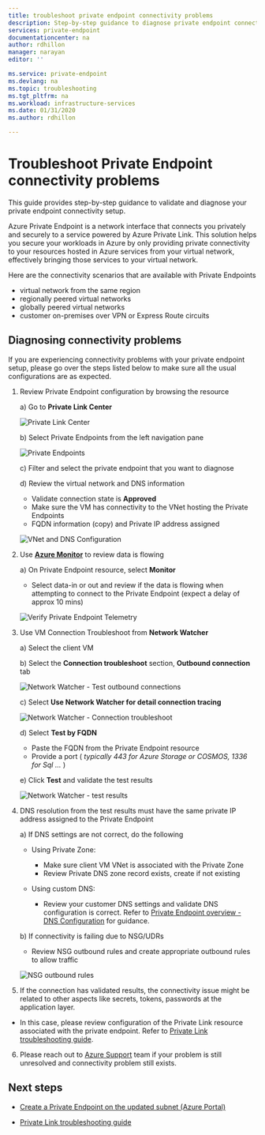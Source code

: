 ```yaml
---
title: troubleshoot private endpoint connectivity problems
description: Step-by-step guidance to diagnose private endpoint connectivity
services: private-endpoint
documentationcenter: na
author: rdhillon
manager: narayan
editor: ''

ms.service: private-endpoint
ms.devlang: na
ms.topic: troubleshooting
ms.tgt_pltfrm: na
ms.workload: infrastructure-services
ms.date: 01/31/2020
ms.author: rdhillon

---
```


# Troubleshoot Private Endpoint connectivity problems

This guide provides step-by-step guidance to validate and diagnose your private endpoint connectivity setup. 

Azure Private Endpoint is a network interface that connects you privately and securely to a service powered by Azure Private Link. This solution helps you secure your workloads in Azure by only providing private connectivity to your resources hosted in Azure services from your virtual network, effectively bringing those services to your virtual network. 

Here are the connectivity scenarios that are available with Private Endpoints 
- virtual network from the same region 
- regionally peered virtual networks
- globally peered virtual networks
- customer on-premises over VPN or Express Route circuits

## Diagnosing connectivity problems 

If you are experiencing connectivity problems with your private endpoint setup, please go over the steps listed below to make sure all the usual configurations are as expected.

1. Review Private Endpoint configuration by browsing the resource 

    a) Go to **Private Link Center**

    ![Private Link Center](./media/private-endpoint-tsg/private-link-center.png)

    b) Select Private Endpoints from the left navigation pane
    
    ![Private Endpoints](./media/private-endpoint-tsg/private-endpoints.png)

    c) Filter and select the private endpoint that you want to diagnose

    d) Review the virtual network and DNS information
    
    - Validate connection state is **Approved**
    - Make sure the VM has connectivity to the VNet hosting the Private Endpoints
    - FQDN information (copy) and Private IP address assigned
    
    ![VNet and DNS Configuration](./media/private-endpoint-tsg/vnet-dns-configuration.png)    
    
2. Use [**Azure Monitor**](https://docs.microsoft.com/en-us/azure/azure-monitor/overview) to review data is flowing

    a) On Private Endpoint resource, select **Monitor**
    - Select data-in or out and review if the data is flowing when attempting to connect to the Private Endpoint (expect a delay of approx 10 mins)
    
    ![Verify Private Endpoint Telemetry](./media/private-endpoint-tsg/private-endpoint-monitor.png)

3. Use VM Connection Troubleshoot from **Network Watcher**

    a) Select the client VM

    b) Select the **Connection troubleshoot** section, **Outbound connection** tab
    
    ![Network Watcher - Test outbound connections](./media/private-endpoint-tsg/network-watcher-outbound-connection.png)
    
    c) Select **Use Network Watcher for detail connection tracing**
    
    ![Network Watcher - Connection troubleshoot](./media/private-endpoint-tsg/network-watcher-connection-troubleshoot.png)

    d) Select **Test by FQDN**
    - Paste the FQDN from the Private Endpoint resource
    - Provide a port ( *typically 443 for Azure Storage or COSMOS, 1336 for Sql ...* )

    e) Click **Test** and validate the test results
    
    ![Network Watcher - test results](./media/private-endpoint-tsg/network-watcher-test-results.png)
    
        
4. DNS resolution from the test results must have the same private IP address assigned to the Private Endpoint

    a) If DNS settings are not correct, do the following
    - Using Private Zone: 
        - Make sure client VM VNet is associated with the Private Zone
        - Review Private DNS zone record exists, create if not existing
    
    - Using custom DNS:
        - Review your customer DNS settings and validate DNS configuration is correct.
        Refer to [Private Endpoint overview - DNS Configuration](https://docs.microsoft.com/en-us/azure/private-link/private-endpoint-overview#dns-configuration) for guidance.

    b) If connectivity is failing due to NSG/UDRs
    - Review NSG outbound rules and create appropriate outbound rules to allow traffic
    
    ![NSG outbound rules](./media/private-endpoint-tsg/nsg-outbound-rules.png)

5. If the connection has validated results, the connectivity issue might be related to other aspects like secrets, tokens, passwords at the application layer.
- In this case, please review configuration of the Private Link resource associated with the private endpoint. Refer to [Private Link troubleshooting guide](https://docs.microsoft.com/en-us/azure/private-link/private-link-connectivity-troubleshooting). 

6. Please reach out to [Azure Support](https://ms.portal.azure.com/#blade/Microsoft_Azure_Support/HelpAndSupportBlade/overview) team if your problem is still unresolved and connectivity problem still exists. 

## Next steps

* [Create a Private Endpoint on the updated subnet (Azure Portal)](https://docs.microsoft.com/en-us/azure/private-link/create-private-endpoint-portal)

* [Private Link troubleshooting guide](https://docs.microsoft.com/en-us/azure/private-link/private-link-connectivity-troubleshooting)
